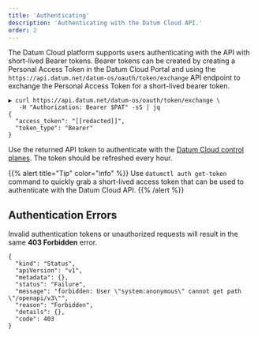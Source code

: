 ```yaml
---
title: 'Authenticating'
description: 'Authenticating with the Datum Cloud API.'
order: 2
---
```


The Datum Cloud platform supports users authenticating with the API with
short-lived Bearer tokens. Bearer tokens can be created by creating a Personal
Access Token in the Datum Cloud Portal and using the
`https://api.datum.net/datum-os/oauth/token/exchange` API endpoint to exchange
the Personal Access Token for a short-lived bearer token.

```shell
▶ curl https://api.datum.net/datum-os/oauth/token/exchange \
   -H "Authorization: Bearer $PAT" -sS | jq
{
  "access_token": "[[redacted]]",
  "token_type": "Bearer"
}
```

Use the returned API token to authenticate with the [Datum Cloud control
planes](./connecting-to-the-api.md). The token should be refreshed every hour.

{{% alert title="Tip" color="info" %}}
Use `datumctl auth get-token` command to quickly grab a short-lived
access token that can be used to authenticate with the Datum Cloud API.
{{% /alert %}}

## Authentication Errors

Invalid authentication tokens or unauthorized requests will result in the same
**403 Forbidden** error.

```
{
  "kind": "Status",
  "apiVersion": "v1",
  "metadata": {},
  "status": "Failure",
  "message": "forbidden: User \"system:anonymous\" cannot get path \"/openapi/v3\"",
  "reason": "Forbidden",
  "details": {},
  "code": 403
}
```
